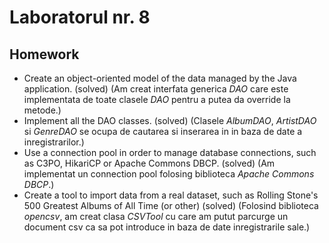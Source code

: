 # Laboratorul nr. 8

## Homework
* Create an object-oriented model of the data managed by the Java application. (solved) (Am creat interfata generica *DAO* care este implementata de toate clasele *DAO* pentru a putea da override la metode.)
* Implement all the DAO classes. (solved) (Clasele *AlbumDAO*, *ArtistDAO* si *GenreDAO* se ocupa de cautarea si inserarea in in baza de date a inregistrarilor.)
* Use a connection pool in order to manage database connections, such as C3PO, HikariCP or Apache Commons DBCP. (solved) (Am implementat un connection pool folosing biblioteca *Apache Commons DBCP*.)
* Create a tool to import data from a real dataset, such as Rolling Stone's 500 Greatest Albums of All Time (or other) (solved) (Folosind biblioteca *opencsv*, am creat clasa *CSVTool* cu care am putut parcurge un document csv ca sa pot introduce in baza de date inregistrarile sale.)